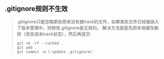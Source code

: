 .gitignore规则不生效
---------------
> .gitignore只能忽略那些原来没有被track的文件，如果某些文件已经被纳入了版本管理中，则修改.gitignore是无效的。
> 解决方法就是先把本地缓存删除（改变成未track状态），然后再提交:
> 
>     git rm -rf --cached .
>     git add .
>     git commit -m \'update .gitignore\'